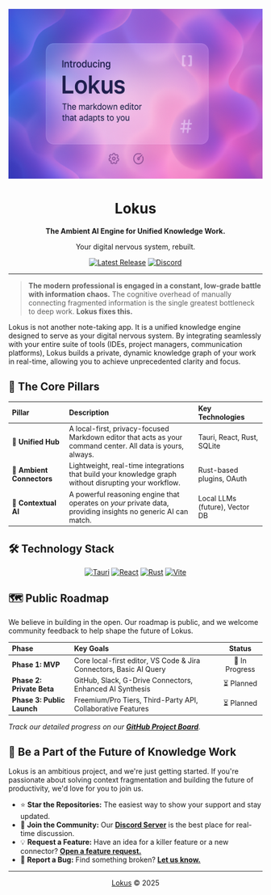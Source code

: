 <!-- 
================================================================================
LOKUS - ORGANIZATION README
================================================================================
This is the template for a professional, high-impact GitHub Organization profile.
Replace placeholders like [YOUR_..._URL] with your actual links.
The banner image is crucial. You can create one easily in a tool like Canva or Figma.
Use a size like 1280x400px.
================================================================================
-->

<p align="center">
  <picture>
    <source media="(prefers-color-scheme: dark)" srcset="./20250914_0112_Elegant%20Software%20Launch%20Banner_simple_compose_01k53a5bn8fsbrtrdge3vn7qgd.png">
    <source media="(prefers-color-scheme: light)" srcset="./20250914_0112_Elegant%20Software%20Launch%20Banner_simple_compose_01k53a5bn8fsbrtrdge3vn7qgd.png">
    <img alt="A banner image showcasing the Lokus brand and concept." src="./20250914_0112_Elegant%20Software%20Launch%20Banner_simple_compose_01k53a5bn8fsbrtrdge3vn7qgd.png">
  </picture>
</p>


<div align="center">
  <h1>Lokus</h1>
  <p><strong>The Ambient AI Engine for Unified Knowledge Work.</strong></p>
  <p>Your digital nervous system, rebuilt.</p>
</div>

<p align="center">
    <a href="https://github.com/lokus-ai/lokus-app/releases"><img alt="Latest Release" src="https://img.shields.io/github/v/release/lokus-ai/lokus-app?style=for-the-badge&logo=github&color=6D55F3&logoColor=white"></a>
    <a href="https://github.com/lokus-ai/lokus-app/actions/workflows/release.yml"></a>
    <a href="https://discord.gg/YOUR_DISCORD_INVITE"><img alt="Discord" src="https://img.shields.io/discord/YOUR_SERVER_ID?style=for-the-badge&logo=discord&label=community&color=7289DA&logoColor=white"></a>
</p>

---

> **The modern professional is engaged in a constant, low-grade battle with information chaos.** The cognitive overhead of manually connecting fragmented information is the single greatest bottleneck to deep work. **Lokus fixes this.**

Lokus is not another note-taking app. It is a unified knowledge engine designed to serve as your digital nervous system. By integrating seamlessly with your entire suite of tools (IDEs, project managers, communication platforms), Lokus builds a private, dynamic knowledge graph of your work in real-time, allowing you to achieve unprecedented clarity and focus.

<!-- ## ✨ See Lokus in Action -->
<!-- 
  Replace these with actual GIFs of your app as soon as you can.
  This is the most powerful way to show off your product.
  You can use a tool like Giphy Capture or Kap to record them.
-->
<!-- <table>
  <tr>
    <td align="center"><strong>The Central Hub</strong></td>
    <td align="center"><strong>Live Connectors</strong></td>
    <td align="center"><strong>AI Reasoning Engine</strong></td>
  </tr>
  <tr>
    <td><img src="[URL_TO_GIF_SHOWING_EDITOR].gif" alt="A fluid note-taking experience with bi-directional linking."/></td>
    <td><img src="[URL_TO_GIF_SHOWING_JIRA_INTEGRATION].gif" alt="A Jira ticket automatically linking to a note and code commit."/></td>
    <td><img src="[URL_TO_GIF_SHOWING_AI_QUERY].gif" alt="An AI query pulling context from Slack and VS Code simultaneously."/></td>
  </tr>
</table> -->

## 🚀 The Core Pillars

| Pillar | Description | Key Technologies |
| :--- | :--- | :--- |
| 🧠 **Unified Hub** | A local-first, privacy-focused Markdown editor that acts as your command center. All data is yours, always. | Tauri, React, Rust, SQLite |
| 🔌 **Ambient Connectors** | Lightweight, real-time integrations that build your knowledge graph without disrupting your workflow. | Rust-based plugins, OAuth |
| 🤖 **Contextual AI** | A powerful reasoning engine that operates on *your* private data, providing insights no generic AI can match. | Local LLMs (future), Vector DB |

## 🛠️ Technology Stack

<p align="center">
  <a href="https://tauri.app/"><img alt="Tauri" src="https://img.shields.io/badge/Tauri-2D3748?style=for-the-badge&logo=tauri&logoColor=white"></a>
  <a href="https://react.dev/"><img alt="React" src="https://img.shields.io/badge/React-20232A?style=for-the-badge&logo=react&logoColor=61DAFB"></a>
  <a href="https://www.rust-lang.org/"><img alt="Rust" src="https://img.shields.io/badge/Rust-000000?style=for-the-badge&logo=rust&logoColor=white"></a>
  <a href="https://vitejs.dev/"><img alt="Vite" src="https://img.shields.io/badge/Vite-646CFF?style=for-the-badge&logo=vite&logoColor=white"></a>
</p>

## 🗺️ Public Roadmap
We believe in building in the open. Our roadmap is public, and we welcome community feedback to help shape the future of Lokus.

| Phase | Key Goals | Status |
| :--- | :--- | :---: |
| **Phase 1: MVP** | Core local-first editor, VS Code & Jira Connectors, Basic AI Query | 🚧 In Progress |
| **Phase 2: Private Beta** | GitHub, Slack, G-Drive Connectors, Enhanced AI Synthesis | ⏳ Planned |
| **Phase 3: Public Launch** | Freemium/Pro Tiers, Third-Party API, Collaborative Features | ⏳ Planned |

_Track our detailed progress on our [**GitHub Project Board**](https://github.com/orgs/lokus-ai/projects/1)._

## 🤝 Be a Part of the Future of Knowledge Work

Lokus is an ambitious project, and we're just getting started. If you're passionate about solving context fragmentation and building the future of productivity, we'd love for you to join us.

*   ⭐ **Star the Repositories:** The easiest way to show your support and stay updated.
*   💬 **Join the Community:** Our [**Discord Server**](https://discord.gg/eetTzz5JND) is the best place for real-time discussion.
*   💡 **Request a Feature:** Have an idea for a killer feature or a new connector? [**Open a feature request.**](https://github.com/lokus-ai/lokus-app/issues/new/choose)
*   🐞 **Report a Bug:** Find something broken? [**Let us know.**](https://github.com/lokus-ai/lokus-app/issues/new/choose)

---
<p align="center">
  <a href="https://github.com/lokus-ai">Lokus</a> © 2025
</p>
